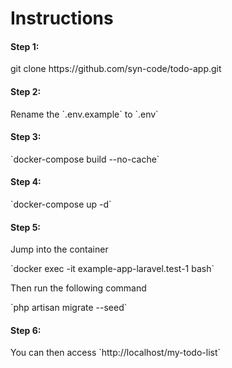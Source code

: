 # Instructions

<h4>Step 1:</h4>
git clone https://github.com/syn-code/todo-app.git

<h4>Step 2:</h4>
<p>Rename the `.env.example` to `.env`</p>

<h4>Step 3:</h4>
`docker-compose build --no-cache`

<h4>Step 4:</h4>
`docker-compose up -d`

<h4>Step 5:</h4>
<p>Jump into the container</p>
`docker exec -it example-app-laravel.test-1 bash`

<p>Then run the following command</p>
`php artisan migrate --seed`

<h4>Step 6:</h4>
<p>You can then access `http://localhost/my-todo-list`</p>
